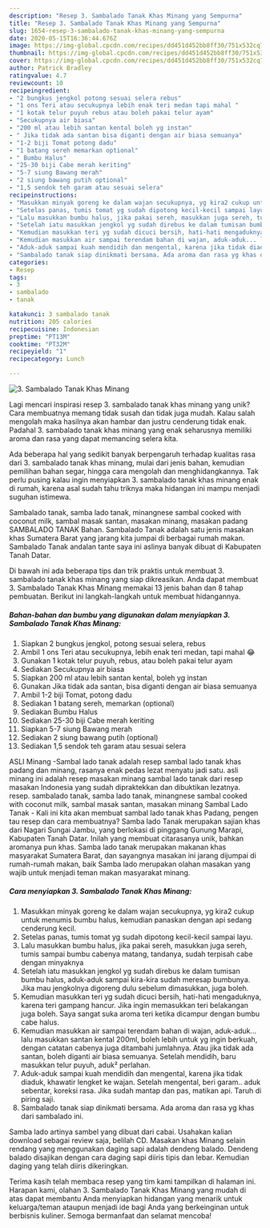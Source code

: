 ```yaml
---
description: "Resep 3. Sambalado Tanak Khas Minang yang Sempurna"
title: "Resep 3. Sambalado Tanak Khas Minang yang Sempurna"
slug: 1654-resep-3-sambalado-tanak-khas-minang-yang-sempurna
date: 2020-05-15T16:36:44.676Z
image: https://img-global.cpcdn.com/recipes/dd451d452bb8ff30/751x532cq70/3-sambalado-tanak-khas-minang-foto-resep-utama.jpg
thumbnail: https://img-global.cpcdn.com/recipes/dd451d452bb8ff30/751x532cq70/3-sambalado-tanak-khas-minang-foto-resep-utama.jpg
cover: https://img-global.cpcdn.com/recipes/dd451d452bb8ff30/751x532cq70/3-sambalado-tanak-khas-minang-foto-resep-utama.jpg
author: Patrick Bradley
ratingvalue: 4.7
reviewcount: 10
recipeingredient:
- "2 bungkus jengkol potong sesuai selera rebus"
- "1 ons Teri atau secukupnya lebih enak teri medan tapi mahal "
- "1 kotak telur puyuh rebus atau boleh pakai telur ayam"
- "Secukupnya air biasa"
- "200 ml atau lebih santan kental boleh yg instan"
- " Jika tidak ada santan bisa diganti dengan air biasa semuanya"
- "1-2 biji Tomat potong dadu"
- "1 batang sereh memarkan optional"
- " Bumbu Halus"
- "25-30 biji Cabe merah keriting"
- "5-7 siung Bawang merah"
- "2 siung bawang putih optional"
- "1,5 sendok teh garam atau sesuai selera"
recipeinstructions:
- "Masukkan minyak goreng ke dalam wajan secukupnya, yg kira2 cukup untuk menumis bumbu halus, kemudian panaskan dengan api sedang cenderung kecil."
- "Setelas panas, tumis tomat yg sudah dipotong kecil-kecil sampai layu."
- "Lalu masukkan bumbu halus, jika pakai sereh, masukkan juga sereh, tumis sampai bumbu cabenya matang, tandanya, sudah terpisah cabe dengan minyaknya"
- "Setelah iatu masukkan jengkol yg sudah direbus ke dalam tumisan bumbu halus, aduk-aduk sampai kira-kira sudah meresap bumbunya. Jika mau jengkolnya digoreng dulu sebelum dimasukkan, juga boleh."
- "Kemudian masukkan teri yg sudah dicuci bersih, hati-hati mengaduknya, karena teri gampang hancur. Jika ingin memasukkan teri belakangan juga boleh. Saya sangat suka aroma teri ketika dicampur dengan bumbu cabe halus."
- "Kemudian masukkan air sampai terendam bahan di wajan, aduk-aduk... lalu masukkan santan kental 200ml, boleh lebih untuk yg ingin berkuah, dengan catatan cabenya juga ditambahi jumlahnya. Atau jika tidak ada santan, boleh diganti air biasa semuanya. Setelah mendidih, baru masukkan telur puyuh, aduk² perlahan."
- "Aduk-aduk sampai kuah mendidih dan mengental, karena jika tidak diaduk, khawatir lengket ke wajan. Setelah mengental, beri garam.. aduk sebentar, koreksi rasa. Jika sudah mantap dan pas, matikan api. Taruh di piring saji."
- "Sambalado tanak siap dinikmati bersama. Ada aroma dan rasa yg khas dari sambalado ini."
categories:
- Resep
tags:
- 3
- sambalado
- tanak

katakunci: 3 sambalado tanak 
nutrition: 205 calories
recipecuisine: Indonesian
preptime: "PT13M"
cooktime: "PT32M"
recipeyield: "1"
recipecategory: Lunch

---
```



![3. Sambalado Tanak Khas Minang](https://img-global.cpcdn.com/recipes/dd451d452bb8ff30/751x532cq70/3-sambalado-tanak-khas-minang-foto-resep-utama.jpg)

Lagi mencari inspirasi resep 3. sambalado tanak khas minang yang unik? Cara membuatnya memang tidak susah dan tidak juga mudah. Kalau salah mengolah maka hasilnya akan hambar dan justru cenderung tidak enak. Padahal 3. sambalado tanak khas minang yang enak seharusnya memiliki aroma dan rasa yang dapat memancing selera kita.

Ada beberapa hal yang sedikit banyak berpengaruh terhadap kualitas rasa dari 3. sambalado tanak khas minang, mulai dari jenis bahan, kemudian pemilihan bahan segar, hingga cara mengolah dan menghidangkannya. Tak perlu pusing kalau ingin menyiapkan 3. sambalado tanak khas minang enak di rumah, karena asal sudah tahu triknya maka hidangan ini mampu menjadi suguhan istimewa.

Sambalado tanak, samba lado tanak, minangnese sambal cooked with coconut milk, sambal masak santan, masakan minang, masakan padang SAMBALADO TANAK Bahan. Sambalado Tanak adalah satu jenis masakan khas Sumatera Barat yang jarang kita jumpai di berbagai rumah makan. Sambalado Tanak andalan tante saya ini aslinya banyak dibuat di Kabupaten Tanah Datar.


Di bawah ini ada beberapa tips dan trik praktis untuk membuat 3. sambalado tanak khas minang yang siap dikreasikan. Anda dapat membuat 3. Sambalado Tanak Khas Minang memakai 13 jenis bahan dan 8 tahap pembuatan. Berikut ini langkah-langkah untuk membuat hidangannya.

<!--inarticleads1-->

##### Bahan-bahan dan bumbu yang digunakan dalam menyiapkan 3. Sambalado Tanak Khas Minang:

1. Siapkan 2 bungkus jengkol, potong sesuai selera, rebus
1. Ambil 1 ons Teri atau secukupnya, lebih enak teri medan, tapi mahal 😂
1. Gunakan 1 kotak telur puyuh, rebus, atau boleh pakai telur ayam
1. Sediakan Secukupnya air biasa
1. Siapkan 200 ml atau lebih santan kental, boleh yg instan
1. Gunakan  Jika tidak ada santan, bisa diganti dengan air biasa semuanya
1. Ambil 1-2 biji Tomat, potong dadu
1. Sediakan 1 batang sereh, memarkan (optional)
1. Sediakan  Bumbu Halus
1. Sediakan 25-30 biji Cabe merah keriting
1. Siapkan 5-7 siung Bawang merah
1. Sediakan 2 siung bawang putih (optional)
1. Sediakan 1,5 sendok teh garam atau sesuai selera


ASLI Minang -Sambal lado tanak adalah resep sambal lado tanak khas padang dan minang, rasanya enak pedas lezat menyatu jadi satu. asli minang ini adalah resep masakan minang sambal lado tanak dari resep masakan Indonesia yang sudah dipraktekkan dan dibuktikan lezatnya. resep. sambalado tanak, samba lado tanak, minangnese sambal cooked with coconut milk, sambal masak santan, masakan minang Sambal Lado Tanak - Kali ini kita akan membuat sambal lado tanak khas Padang, pengen tau resep dan cara membuatnya? Samba lado Tanak merupakan sajian khas dari Nagari Sungai Jambu, yang berlokasi di pinggang Gunung Marapi, Kabupaten Tanah Datar. Inilah yang membuat citarasanya unik, bahkan aromanya pun khas. Samba lado tanak merupakan makanan khas masyarakat Sumatera Barat, dan sayangnya masakan ini jarang dijumpai di rumah-rumah makan, baik Samba lado merupakan olahan masakan yang wajib untuk menjadi teman makan masyarakat minang. 

<!--inarticleads2-->

##### Cara menyiapkan 3. Sambalado Tanak Khas Minang:

1. Masukkan minyak goreng ke dalam wajan secukupnya, yg kira2 cukup untuk menumis bumbu halus, kemudian panaskan dengan api sedang cenderung kecil.
1. Setelas panas, tumis tomat yg sudah dipotong kecil-kecil sampai layu.
1. Lalu masukkan bumbu halus, jika pakai sereh, masukkan juga sereh, tumis sampai bumbu cabenya matang, tandanya, sudah terpisah cabe dengan minyaknya
1. Setelah iatu masukkan jengkol yg sudah direbus ke dalam tumisan bumbu halus, aduk-aduk sampai kira-kira sudah meresap bumbunya. Jika mau jengkolnya digoreng dulu sebelum dimasukkan, juga boleh.
1. Kemudian masukkan teri yg sudah dicuci bersih, hati-hati mengaduknya, karena teri gampang hancur. Jika ingin memasukkan teri belakangan juga boleh. Saya sangat suka aroma teri ketika dicampur dengan bumbu cabe halus.
1. Kemudian masukkan air sampai terendam bahan di wajan, aduk-aduk... lalu masukkan santan kental 200ml, boleh lebih untuk yg ingin berkuah, dengan catatan cabenya juga ditambahi jumlahnya. Atau jika tidak ada santan, boleh diganti air biasa semuanya. Setelah mendidih, baru masukkan telur puyuh, aduk² perlahan.
1. Aduk-aduk sampai kuah mendidih dan mengental, karena jika tidak diaduk, khawatir lengket ke wajan. Setelah mengental, beri garam.. aduk sebentar, koreksi rasa. Jika sudah mantap dan pas, matikan api. Taruh di piring saji.
1. Sambalado tanak siap dinikmati bersama. Ada aroma dan rasa yg khas dari sambalado ini.


Samba lado artinya sambel yang dibuat dari cabai. Usahakan kalian download sebagai review saja, belilah CD. Masakan khas Minang selain rendang yang menggunakan daging sapi adalah dendeng balado. Dendeng balado disajikan dengan cara daging sapi diiris tipis dan lebar. Kemudian daging yang telah diiris dikeringkan. 

Terima kasih telah membaca resep yang tim kami tampilkan di halaman ini. Harapan kami, olahan 3. Sambalado Tanak Khas Minang yang mudah di atas dapat membantu Anda menyiapkan hidangan yang menarik untuk keluarga/teman ataupun menjadi ide bagi Anda yang berkeinginan untuk berbisnis kuliner. Semoga bermanfaat dan selamat mencoba!
